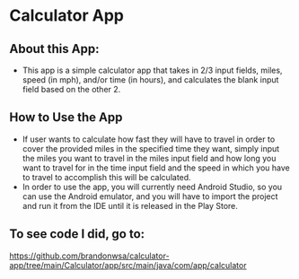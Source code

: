 # Calculator App

## About this App:
- This app is a simple calculator app that takes in 2/3 input fields, miles, speed (in mph), and/or time (in hours), and calculates the blank input field based on the other 2.

## How to Use the App
- If user wants to calculate how fast they will have to travel in order to cover the provided miles in the specified time they want, simply input the miles you want to travel in the miles input field and how long you want to travel for in the time input field and the speed in which you have to travel to accomplish this will be calculated.
- In order to use the app, you will currently need Android Studio, so you can use the Android emulator, and you will have to import the project and run it from the IDE until it is released in the Play Store.

## To see code I did, go to:
https://github.com/brandonwsa/calculator-app/tree/main/Calculator/app/src/main/java/com/app/calculator